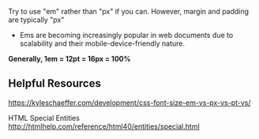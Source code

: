 Try to use "em" rather than "px" if you can. However, margin and padding are typically "px"

- Ems are becoming increasingly popular in web documents due to scalability and their mobile-device-friendly nature.

**Generally, 1em = 12pt = 16px = 100%**

## Helpful Resources

https://kyleschaeffer.com/development/css-font-size-em-vs-px-vs-pt-vs/

HTML Special Entities
http://htmlhelp.com/reference/html40/entities/special.html
